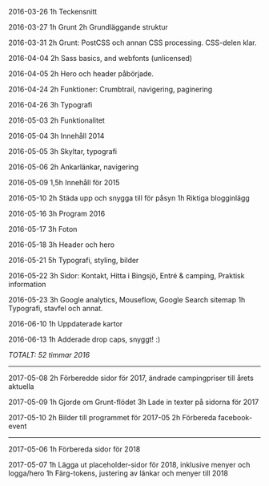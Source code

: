
2016-03-26
1h  Teckensnitt

2016-03-27
1h  Grunt
2h  Grundläggande struktur

2016-03-31
2h  Grunt: PostCSS och annan CSS processing. CSS-delen klar.

2016-04-04
2h Sass basics, and webfonts (unlicensed)

2016-04-05
2h Hero och header påbörjade.

2016-04-24
2h Funktioner: Crumbtrail, navigering, paginering

2016-04-26
3h Typografi

2016-05-03
2h Funktionalitet

2016-05-04
3h Innehåll 2014

2016-05-05
3h Skyltar, typografi

2016-05-06
2h Ankarlänkar, navigering

2016-05-09
1,5h Innehåll för 2015

2016-05-10
2h Städa upp och snygga till för påsyn
1h Riktiga blogginlägg

2016-05-16
3h Program 2016

2016-05-17
3h Foton

2016-05-18
3h Header och hero

2016-05-21
5h Typografi, styling, bilder

2016-05-22
3h Sidor: Kontakt, Hitta i Bingsjö, Entré & camping, Praktisk information

2016-05-23
3h Google analytics, Mouseflow, Google Search sitemap
1h Typografi, stavfel och annat.

2016-06-10
1h Uppdaterade kartor

2016-06-13
1h Adderade drop caps, snyggt! :)

_TOTALT: 52 timmar 2016_

----


2017-05-08
2h Förberedde sidor för 2017, ändrade campingpriser till årets aktuella

2017-05-09
1h Gjorde om Grunt-flödet
3h Lade in texter på sidorna för 2017

2017-05-10
2h Bilder till programmet för 2017-05
2h Förbereda facebook-event

----

2017-05-06
1h Förbereda sidor för 2018

2017-05-07
1h Lägga ut placeholder-sidor för 2018, inklusive menyer och logga/hero
1h Färg-tokens, justering av länkar och menyer till 2018
